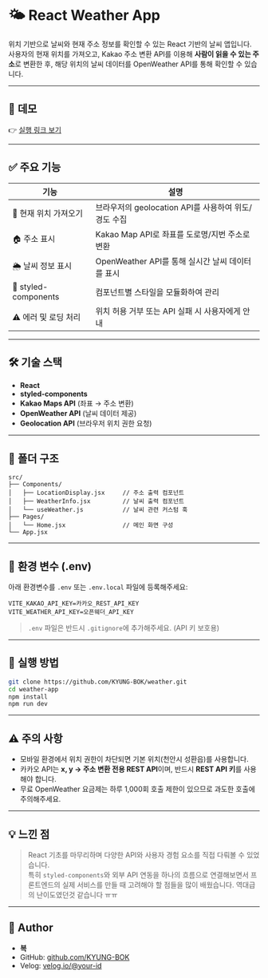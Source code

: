 # 🌤️ React Weather App

위치 기반으로 날씨와 현재 주소 정보를 확인할 수 있는 React 기반의 날씨 앱입니다.  
사용자의 현재 위치를 가져오고, Kakao 주소 변환 API를 이용해 **사람이 읽을 수 있는 주소**로 변환한 후, 
해당 위치의 날씨 데이터를 OpenWeather API를 통해 확인할 수 있습니다.

---

## 🚀 데모

👉 [실행 링크 보기](weather-vert-two-35.vercel.app/)

---

## ✅ 주요 기능

| 기능 | 설명 |
|------|------|
| 📍 현재 위치 가져오기 | 브라우저의 geolocation API를 사용하여 위도/경도 수집 |
| 🏠 주소 표시 | Kakao Map API로 좌표를 도로명/지번 주소로 변환 |
| 🌦️ 날씨 정보 표시 | OpenWeather API를 통해 실시간 날씨 데이터를 표시 |
| 🎨 styled-components | 컴포넌트별 스타일을 모듈화하여 관리 |
| ⚠️ 에러 및 로딩 처리 | 위치 허용 거부 또는 API 실패 시 사용자에게 안내 |

---

## 🛠 기술 스택

- **React**
- **styled-components**
- **Kakao Maps API** (좌표 → 주소 변환)
- **OpenWeather API** (날씨 데이터 제공)
- **Geolocation API** (브라우저 위치 권한 요청)

---

## 📁 폴더 구조

```
src/
├── Components/
│   ├── LocationDisplay.jsx     // 주소 출력 컴포넌트
│   ├── WeatherInfo.jsx         // 날씨 출력 컴포넌트
│   └── useWeather.js           // 날씨 관련 커스텀 훅
├── Pages/
│   └── Home.jsx                // 메인 화면 구성
└── App.jsx
```

---

## 🔐 환경 변수 (.env)

아래 환경변수를 `.env` 또는 `.env.local` 파일에 등록해주세요:

```
VITE_KAKAO_API_KEY=카카오_REST_API_KEY
VITE_WEATHER_API_KEY=오픈웨더_API_KEY
```

> `.env` 파일은 반드시 `.gitignore`에 추가해주세요. (API 키 보호용)

---

## 🧪 실행 방법

```bash
git clone https://github.com/KYUNG-BOK/weather.git
cd weather-app
npm install
npm run dev
```

---

## ⚠️ 주의 사항

- 모바일 환경에서 위치 권한이 차단되면 기본 위치(천안시 성환읍)를 사용합니다.
- 카카오 API는 **x, y → 주소 변환 전용 REST API**이며, 반드시 **REST API 키**를 사용해야 합니다.
- 무료 OpenWeather 요금제는 하루 1,000회 호출 제한이 있으므로 과도한 호출에 주의해주세요.

---

## 💡 느낀 점

> React 기초를 마무리하며 다양한 API와 사용자 경험 요소를 직접 다뤄볼 수 있었습니다.  
> 특히 `styled-components`와 외부 API 연동을 하나의 흐름으로 연결해보면서 프론트엔드의 실제 서비스를 만들 때 고려해야 할 점들을 많이 배웠습니다.
> 역대급의 난이도였던것 같습니다 ㅠㅠ

---

## 👤 Author

- **복**  
- GitHub: [github.com/KYUNG-BOK](https://github.com/KYUNG-BOK)  
- Velog: [velog.io/@your-id](https://velog.io/@yoonddubi)